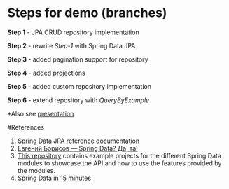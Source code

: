 # Steps for demo (branches)

**Step 1** - JPA CRUD repository implementation

**Step 2** - rewrite *Step-1* with Spring Data JPA

**Step 3** - added pagination support for repository

**Step 4** - added projections

**Step 5** - added custom repository implementation

**Step 6** - extend repository with *QueryByExample*

*Also see [presentation](https://goo.gl/UfAuvx)

#References
1. [Spring Data JPA reference documentation](https://goo.gl/PklOkI)
2. [Евгений Борисов — Spring Data? Да, та!](https://youtu.be/nwM7A4TwU3M)
3. [This repository](https://goo.gl/WOlQ0W) contains example projects for the different Spring Data modules to showcase the API and how to use the features provided by the modules.
4. [Spring Data in 15 minutes](https://goo.gl/JjdRAq)